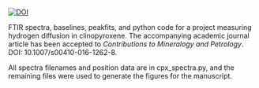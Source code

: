 [![DOI](https://zenodo.org/badge/18718/EFerriss/HydrogenCpx.svg)](https://zenodo.org/badge/latestdoi/18718/EFerriss/HydrogenCpx)

FTIR spectra, baselines, peakfits, and python code for a project measuring hydrogen diffusion in clinopyroxene. The accompanying academic journal article has been accepted to *Contributions to Mineralogy and Petrology*. DOI: 10.1007/s00410-016-1262-8.

All spectra filenames and position data are in cpx_spectra.py, and the remaining files were used to generate the figures for the manuscript.
